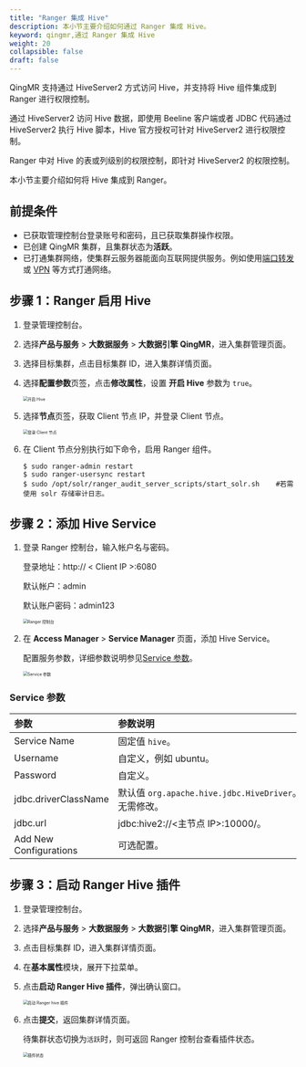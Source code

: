 ```yaml
---
title: "Ranger 集成 Hive"
description: 本小节主要介绍如何通过 Ranger 集成 Hive。 
keyword: qingmr,通过 Ranger 集成 Hive
weight: 20
collapsible: false
draft: false
---
```



QingMR 支持通过 HiveServer2 方式访问 Hive，并支持将 Hive 组件集成到 Ranger 进行权限控制。

通过 HiveServer2 访问 Hive 数据，即使用 Beeline 客户端或者 JDBC 代码通过 HiveServer2 执行 Hive 脚本，Hive 官方授权可针对 HiveServer2 进行权限控制。

Ranger 中对 Hive 的表或列级别的权限控制，即针对 HiveServer2 的权限控制。

本小节主要介绍如何将 Hive 集成到 Ranger。

## 前提条件

- 已获取管理控制台登录账号和密码，且已获取集群操作权限。
- 已创建 QingMR 集群，且集群状态为**活跃**。
- 已打通集群网络，使集群云服务器能面向互联网提供服务。例如使用[端口转发](../../../../../network/vpc/faq/methods_of_port_forwarding/)或 [VPN](../../../../../network/vpc/manual/vpn/) 等方式打通网络。

## 步骤 1：Ranger 启用 Hive

1. 登录管理控制台。
2. 选择**产品与服务** > **大数据服务** > **大数据引擎 QingMR**，进入集群管理页面。
3. 选择目标集群，点击目标集群 ID，进入集群详情页面。  
4. 选择**配置参数**页签，点击**修改属性**，设置 **开启 Hive** 参数为 `true`。
   
   <img src="../../../_images/enable_hive.png" alt="开启 Hive" style="zoom:50%;" />

5. 选择**节点**页签，获取 Client 节点 IP，并登录 Client 节点。
   
   <img src="../../../_images/client_node.png" alt="登录 Client 节点" style="zoom:50%;" />

6. 在 Client 节点分别执行如下命令，启用 Ranger 组件。

   ```
   $ sudo ranger-admin restart
   $ sudo ranger-usersync restart
   $ sudo /opt/solr/ranger_audit_server_scripts/start_solr.sh    #若需使用 solr 存储审计日志。
   ```

## 步骤 2：添加 Hive Service

1. 登录 Ranger 控制台，输入帐户名与密码。
    
    登录地址：http:// < Client IP >:6080

    默认帐户：admin
    
    默认账户密码：admin123

   <img src="../../../_images/ranger_ui.png" alt="Ranger 控制台" style="zoom:50%;" />

2. 在 **Access Manager** > **Service Manager** 页面，添加 Hive Service。
   
   配置服务参数，详细参数说明参见[Service 参数](#service-参数)。
   
   <img src="../../../_images/service_para.png" alt="Service 参数" style="zoom:50%;" />

### Service 参数

|<span style="display:inline-block;width:140px">参数</span> |<span style="display:inline-block;width:520px">参数说明</span>|
|:----|:----|
|   Service Name    |  固定值 `hive`。  |
|   Username    |  自定义，例如 ubuntu。  |
|   Password    |  自定义。  |
|   jdbc.driverClassName   |  默认值 `org.apache.hive.jdbc.HiveDriver`。<br>无需修改。  |
|   jdbc.url    |  jdbc:hive2://<主节点 IP>:10000/。  |
|   Add New Configurations   |  可选配置。  |

## 步骤 3：启动 Ranger Hive 插件

1. 登录管理控制台。
2. 选择**产品与服务** > **大数据服务** > **大数据引擎 QingMR**，进入集群管理页面。
3. 点击目标集群 ID，进入集群详情页面。
4. 在**基本属性**模块，展开下拉菜单。
5. 点击**启动 Ranger Hive 插件**，弹出确认窗口。

   <img src="../../../_images/enable_ranger_hive.png" alt="启动 Ranger hive 插件" style="zoom:50%;" />

6. 点击**提交**，返回集群详情页面。
   
   待集群状态切换为`活跃`时，则可返回 Ranger 控制台查看插件状态。
   
   <img src="../../../_images/service_status.png" alt="插件状态" style="zoom:50%;" />
